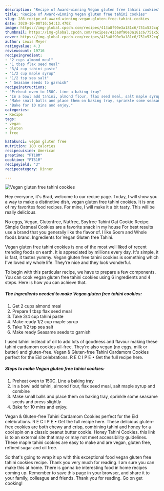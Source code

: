 ```yaml
---
description: "Recipe of Award-winning Vegan gluten free tahini cookies"
title: "Recipe of Award-winning Vegan gluten free tahini cookies"
slug: 286-recipe-of-award-winning-vegan-gluten-free-tahini-cookies
date: 2020-10-08T16:54:13.470Z
image: https://img-global.cpcdn.com/recipes/413a8f90e3a181c6/751x532cq70/vegan-gluten-free-tahini-cookies-recipe-main-photo.jpg
thumbnail: https://img-global.cpcdn.com/recipes/413a8f90e3a181c6/751x532cq70/vegan-gluten-free-tahini-cookies-recipe-main-photo.jpg
cover: https://img-global.cpcdn.com/recipes/413a8f90e3a181c6/751x532cq70/vegan-gluten-free-tahini-cookies-recipe-main-photo.jpg
author: Lewis Meyer
ratingvalue: 4.3
reviewcount: 19716
recipeingredient:
- "2 cups almond meal"
- "1 tbsp flax seed meal"
- "3/4 cup tahini paste"
- "1/2 cup maple syrup"
- "1/2 tsp sea salt"
- " Seasame seeds to garnish"
recipeinstructions:
- "Preheat oven to 150C. Line a baking tray"
- "In a bowl add tahini, almond flour, flax seed meal, salt maple syrup and combine"
- "Make small balls and place them on baking tray, sprinkle some seasame seeds and press slightly"
- "Bake for 10 mins and enjoy."
categories:
- Recipe
tags:
- vegan
- gluten
- free

katakunci: vegan gluten free 
nutrition: 180 calories
recipecuisine: American
preptime: "PT18M"
cooktime: "PT51M"
recipeyield: "3"
recipecategory: Dinner

---
```



![Vegan gluten free tahini cookies](https://img-global.cpcdn.com/recipes/413a8f90e3a181c6/751x532cq70/vegan-gluten-free-tahini-cookies-recipe-main-photo.jpg)

Hey everyone, it's Brad, welcome to our recipe page. Today, I will show you a way to make a distinctive dish, vegan gluten free tahini cookies. It is one of my favorites food recipes. For mine, I will make it a bit tasty. This will be really delicious.

No eggs, Vegan, Glutenfree, Nutfree, Soyfree Tahini Oat Cookie Recipe. Simple Oatmeal Cookies are a favorite snack in my house For best results use a brand that you generally like the flavor of. I like Soom and Whole foods brand. Ingredients for Vegan Gluten free Tahini.

Vegan gluten free tahini cookies is one of the most well liked of recent trending foods on earth. It is appreciated by millions every day. It's simple, it is fast, it tastes yummy. Vegan gluten free tahini cookies is something which I've loved my whole life. They're nice and they look wonderful.


To begin with this particular recipe, we have to prepare a few components. You can cook vegan gluten free tahini cookies using 6 ingredients and 4 steps. Here is how you can achieve that.

<!--inarticleads1-->

##### The ingredients needed to make Vegan gluten free tahini cookies:

1. Get 2 cups almond meal
1. Prepare 1 tbsp flax seed meal
1. Take 3/4 cup tahini paste
1. Make ready 1/2 cup maple syrup
1. Take 1/2 tsp sea salt
1. Make ready  Seasame seeds to garnish


I used tahini instead of oil to add lots of goodness and flavour making these tahini cardamom cookies oil-free. They&#39;re also vegan (no eggs, milk or butter) and gluten-free. Vegan &amp; Gluten-free Tahini Cardamom Cookies perfect for the Eid celebrations. R E C I P E • Get the full recipe here. 

<!--inarticleads2-->

##### Steps to make Vegan gluten free tahini cookies:

1. Preheat oven to 150C. Line a baking tray
1. In a bowl add tahini, almond flour, flax seed meal, salt maple syrup and combine
1. Make small balls and place them on baking tray, sprinkle some seasame seeds and press slightly
1. Bake for 10 mins and enjoy.


Vegan &amp; Gluten-free Tahini Cardamom Cookies perfect for the Eid celebrations. R E C I P E • Get the full recipe here. These delicious gluten-free cookies are both chewy and crisp, combining tahini and honey for a cool spin on a classic peanut butter cookie. Honey Tahini Cookies. this link is to an external site that may or may not meet accessibility guidelines. These maple tahini cookies are easy to make and are vegan, gluten free, refined sugar and oil free. 

So that's going to wrap it up with this exceptional food vegan gluten free tahini cookies recipe. Thank you very much for reading. I am sure you can make this at home. There is gonna be interesting food in home recipes coming up. Remember to save this page in your browser, and share it to your family, colleague and friends. Thank you for reading. Go on get cooking!
